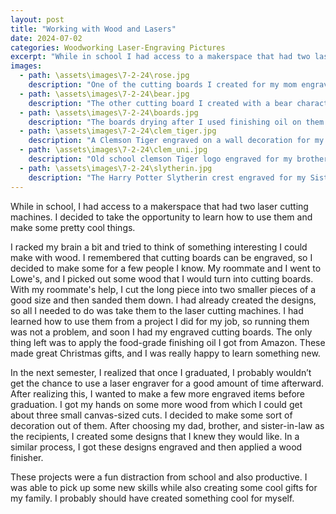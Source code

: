 ```yaml
---
layout: post
title: "Working with Wood and Lasers"
date: 2024-07-02
categories: Woodworking Laser-Engraving Pictures
excerpt: "While in school I had access to a makerspace that had two laser cutting machines. I decided I would take the opportunity and try to learn how to use them and I could also make some pretty cool things."
images:
  - path: \assets\images\7-2-24\rose.jpg
    description: "One of the cutting boards I created for my mom engraved with a rose."
  - path: \assets\images\7-2-24\bear.jpg
    description: "The other cutting board I created with a bear character engraved."
  - path: \assets\images\7-2-24\boards.jpg
    description: "The boards drying after I used finishing oil on them."
  - path: \assets\images\7-2-24\clem_tiger.jpg
    description: "A Clemson Tiger engraved on a wall decoration for my Dad."
  - path: \assets\images\7-2-24\clem_uni.jpg
    description: "Old school clemson Tiger logo engraved for my brother"
  - path: \assets\images\7-2-24\slytherin.jpg
    description: "The Harry Potter Slytherin crest engraved for my Sister in-law"
---
```


While in school, I had access to a makerspace that had two laser cutting machines. I decided to take the opportunity to learn how to use them and make some pretty cool things.

I racked my brain a bit and tried to think of something interesting I could make with wood. I remembered that cutting boards can be engraved, so I decided to make some for a few people I know. My roommate and I went to Lowe's, and I picked out some wood that I would turn into cutting boards. With my roommate's help, I cut the long piece into two smaller pieces of a good size and then sanded them down. I had already created the designs, so all I needed to do was take them to the laser cutting machines. I had learned how to use them from a project I did for my job, so running them was not a problem, and soon I had my engraved cutting boards. The only thing left was to apply the food-grade finishing oil I got from Amazon. These made great Christmas gifts, and I was really happy to learn something new.

In the next semester, I realized that once I graduated, I probably wouldn’t get the chance to use a laser engraver for a good amount of time afterward. After realizing this, I wanted to make a few more engraved items before graduation. I got my hands on some more wood from which I could get about three small canvas-sized cuts. I decided to make some sort of decoration out of them. After choosing my dad, brother, and sister-in-law as the recipients, I created some designs that I knew they would like. In a similar process, I got these designs engraved and then applied a wood finisher.

These projects were a fun distraction from school and also productive. I was able to pick up some new skills while also creating some cool gifts for my family. I probably should have created something cool for myself.